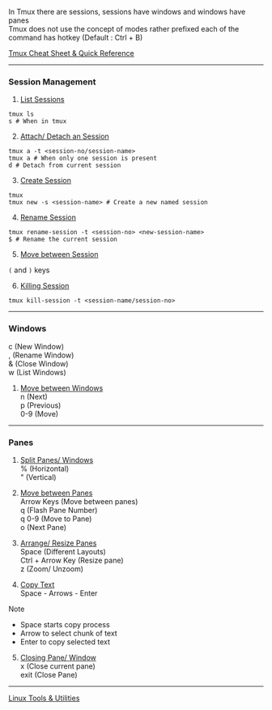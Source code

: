 In Tmux there are sessions, sessions have windows and windows have panes  
Tmux does not use the concept of modes rather prefixed each of the command has hotkey (Default : Ctrl + B)

[Tmux Cheat Sheet & Quick Reference](https://tmuxcheatsheet.com/)

---

### Session Management

1. <u>List Sessions</u>

````shell
tmux ls
s # When in tmux
````

2. <u>Attach/ Detach an Session</u>

````shell
tmux a -t <session-no/session-name>
tmux a # When only one session is present
d # Detach from current session
````

3. <u>Create Session</u>

````shell
tmux
tmux new -s <session-name> # Create a new named session
````

4. <u>Rename Session</u>

````shell
tmux rename-session -t <session-no> <new-session-name>
$ # Rename the current session
````

5. <u>Move between Session</u>

`(` and `)` keys

6. <u>Killing Session</u>

````shell
tmux kill-session -t <session-name/session-no>
````

---

### Windows

c (New Window)  
, (Rename Window)  
& (Close Window)  
w (List Windows)

1. <u>Move between Windows</u>  
   n (Next)  
   p (Previous)  
   0-9 (Move)

---

### Panes

1. <u>Split Panes/ Windows</u>  
   % (Horizontal)  
   " (Vertical)

2. <u>Move between Panes</u>  
   Arrow Keys (Move between panes)  
   q (Flash Pane Number)  
   q 0-9 (Move to Pane)  
   o (Next Pane)

3. <u>Arrange/ Resize Panes</u>  
   Space (Different Layouts)  
   Ctrl + Arrow Key (Resize pane)  
   z (Zoom/ Unzoom)

4. <u>Copy Text</u>  
   Space - Arrows - Enter 

 > [!NOTE]
 > * Space starts copy process
 > * Arrow to select chunk of text
 > * Enter to copy selected text

5. <u>Closing Pane/ Window</u>  
   x (Close current pane)  
   exit (Close Pane)

---

[Linux Tools & Utilities](Linux%20Tools%20&%20Utilities.md)

